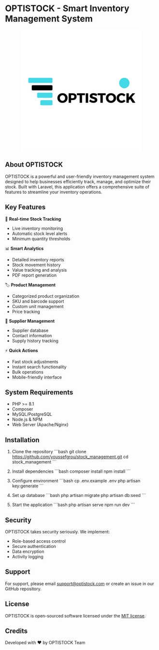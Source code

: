 # OPTISTOCK - Smart Inventory Management System

<p align="center">
<img src="public/images/stock-logo.png" width="400" alt="OPTISTOCK Logo">
</p>

## About OPTISTOCK

OPTISTOCK is a powerful and user-friendly inventory management system designed to help businesses efficiently track, manage, and optimize their stock. Built with Laravel, this application offers a comprehensive suite of features to streamline your inventory operations.

## Key Features

🚀 **Real-time Stock Tracking**
- Live inventory monitoring
- Automatic stock level alerts
- Minimum quantity thresholds

📊 **Smart Analytics**
- Detailed inventory reports
- Stock movement history
- Value tracking and analysis
- PDF report generation

🏷️ **Product Management**
- Categorized product organization
- SKU and barcode support
- Custom unit management
- Price tracking

👥 **Supplier Management**
- Supplier database
- Contact information
- Supply history tracking

⚡ **Quick Actions**
- Fast stock adjustments
- Instant search functionality
- Bulk operations
- Mobile-friendly interface

## System Requirements

- PHP >= 8.1
- Composer
- MySQL/PostgreSQL
- Node.js & NPM
- Web Server (Apache/Nginx)

## Installation

1. Clone the repository
\`\`\`bash
git clone https://github.com/youssefgrou/stock_management.git
cd stock_management
\`\`\`

2. Install dependencies
\`\`\`bash
composer install
npm install
\`\`\`

3. Configure environment
\`\`\`bash
cp .env.example .env
php artisan key:generate
\`\`\`

4. Set up database
\`\`\`bash
php artisan migrate
php artisan db:seed
\`\`\`

5. Start the application
\`\`\`bash
php artisan serve
npm run dev
\`\`\`

## Security

OPTISTOCK takes security seriously. We implement:
- Role-based access control
- Secure authentication
- Data encryption
- Activity logging

## Support

For support, please email support@optistock.com or create an issue in our GitHub repository.

## License

OPTISTOCK is open-sourced software licensed under the [MIT license](https://opensource.org/licenses/MIT).

## Credits

Developed with ❤️ by OPTISTOCK Team 